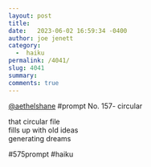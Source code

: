 ```yaml
---
layout: post
title:  
date:   2023-06-02 16:59:34 -0400
author: joe jenett
category:
  -  haiku
permalink: /4041/
slug: 4041
summary: 
comments: true
---
```

<p>
<a href="https://toot.community/@aethelshane/110474193576703007">@aethelshane</a> #prompt No. 157- circular
</p>
<p>
that circular file<br>
fills up with old ideas<br>
generating dreams
</p>
<p>
#575prompt #haiku 
</p>

<a href="https://brid.gy/publish/mastodon"></a>